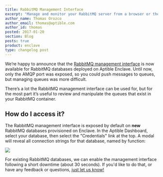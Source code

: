 ```yaml
---
title: RabbitMQ Management Interface
excerpt: "Manage and monitor your RabbitMQ server from a browser or the command line"
author_name: Thomas Orozco
author_email: thomas@aptible.com
author_id: thomas
posted: 2017-01-20
section: Blog
posts: true
product: enclave
type: changelog post
---
```

We’re happy to announce that the [RabbitMQ management interface][0] is now available for RabbitMQ databases deployed on Aptible Enclave. Until now, only the AMQP port was exposed, so you could push messages to queues, but managing queues was more difficult.

There’s a lot the RabbitMQ management interface can be used for, but for the most part it’s useful to review and manipulate the queues that exist in your RabbitMQ container.

## How do I access it?

The RabbitMQ management interface is exposed by default on **new** RabbitMQ databases provisioned on Enclave. In the Aptible Dashboard, select your database, then select the "Credentials" link at the top. A modal will reveal all connection strings for that database, named by function:

<p class="text-center">
  <img class="img-responsive" src="/images/blog/rabbitmq-management/rabbitmq-urls.png">
</p>

For existing RabbitMQ databases, we can enable the management interface following a short downtime (about 30 seconds). If you'd like to do that, or have any feedback or questions, [just let us know!][1]

  [0]: https://www.rabbitmq.com/management.html
  [1]: http://contact.aptible.com    
